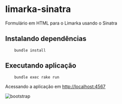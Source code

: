 # limarka-sinatra
Formulário em HTML para o Limarka usando o Sinatra

## Instalando dependências

		bundle install

## Executando aplicação

		bundle exec rake run

Acessando a aplicação em [http://localhost:4567](http://localhost:4567)

![bootstrap](https://user-images.githubusercontent.com/3603111/51500098-9cdf3e00-1dab-11e9-9212-5a92565d2de1.png)

